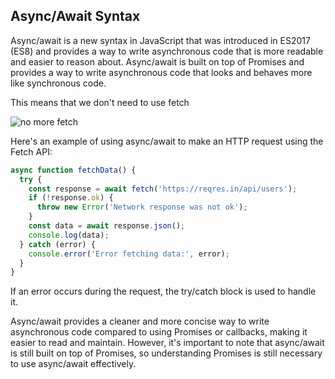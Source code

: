 
## Async/Await Syntax

Async/await is a new syntax in JavaScript that was introduced in ES2017 (ES8) and provides a way to write asynchronous code that is more readable and easier to reason about. Async/await is built on top of Promises and provides a way to write asynchronous code that looks and behaves more like synchronous code.

This means that we don't need to use fetch

![no more fetch](https://media0.giphy.com/media/XBEoaajXTXaALzawSn/giphy.gif?cid=6c09b952f3mjj9elvsowusqqbmgixc5go6ubkn5zcdgu5t3o&rid=giphy.gif&ct=g)


Here's an example of using async/await to make an HTTP request using the Fetch API:

```js
async function fetchData() {
  try {
    const response = await fetch('https://reqres.in/api/users');
    if (!response.ok) {
      throw new Error('Network response was not ok');
    }
    const data = await response.json();
    console.log(data);
  } catch (error) {
    console.error('Error fetching data:', error);
  }
}


```

If an error occurs during the request, the try/catch block is used to handle it.

Async/await provides a cleaner and more concise way to write asynchronous code compared to using Promises or callbacks, making it easier to read and maintain. However, it's important to note that async/await is still built on top of Promises, so understanding Promises is still necessary to use async/await effectively.